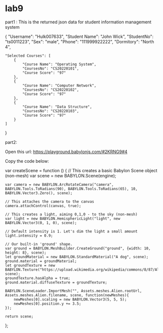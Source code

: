 # lab9
part1 :
This is the returned json data for student information management system

{
    "Username": "Hulk007633",
    "Student Name": "John Wick",
    "StudentNo": "ts0011223",
    "Sex": "male",
    "Phone": "111999922222",
    "Dormitory": "North 4",
    
    "Selected Courses": [
        {
            "Course Name": "Operating System",
            "CoursesNo": "CS20220101",
            "Course Score": "97" 
        },
        {
            "Course Name": "Computer Network",
            "CoursesNo": "CS20220102",
            "Course Score": "97" 
        },
        {
            "Course Name": "Data Structure",
            "CoursesNo": "CS20220103",
            "Course Score": "97" 
        }
    ]
}

part2:

Open this url:
https://playground.babylonjs.com/#2KRNG9#4

Copy the code below:

var createScene = function () {
    // This creates a basic Babylon Scene object (non-mesh)
    var scene = new BABYLON.Scene(engine);

    var camera = new BABYLON.ArcRotateCamera("camera", BABYLON.Tools.ToRadians(90), BABYLON.Tools.ToRadians(65), 10, BABYLON.Vector3.Zero(), scene);

    // This attaches the camera to the canvas
    camera.attachControl(canvas, true);

    // This creates a light, aiming 0,1,0 - to the sky (non-mesh)
    var light = new BABYLON.HemisphericLight("light", new BABYLON.Vector3(0, 1, 0), scene);

    // Default intensity is 1. Let's dim the light a small amount
    light.intensity = 0.9;

    // Our built-in 'ground' shape.
    var ground = BABYLON.MeshBuilder.CreateGround("ground", {width: 10, height: 8}, scene);
    let groundMaterial = new BABYLON.StandardMaterial("A dog", scene);
    ground.material = groundMaterial;
    let groundTexture = new BABYLON.Texture("https://upload.wikimedia.org/wikipedia/commons/8/87/Alaskan_Malamute%2BBlank.png", scene);
    groundTexture.hasAlpha = true;
    ground.material.diffuseTexture = groundTexture;

    BABYLON.SceneLoader.ImportMesh("", Assets.meshes.Alien.rootUrl, Assets.meshes.Alien.filename, scene, function(newMeshes){
        newMeshes[0].scaling = new BABYLON.Vector3(5, 5, 5);
        newMeshes[0].position.y += 3.5;
    });

    return scene;
};
